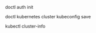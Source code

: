 doctl auth init

doctl kubernetes cluster kubeconfig save <cluster-name>


<!-- verify cluster info -->
kubectl cluster-info
